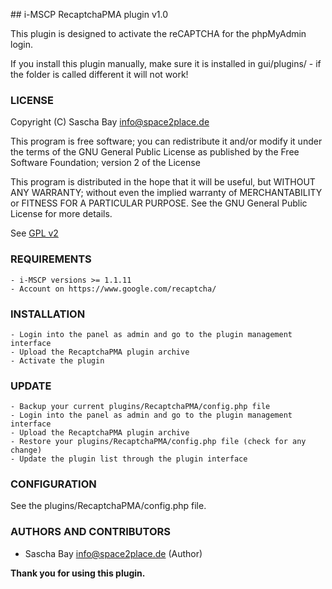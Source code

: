 ## i-MSCP RecaptchaPMA plugin v1.0

This plugin is designed to activate the reCAPTCHA for the phpMyAdmin login.

If you install this plugin manually, make sure it is installed in
gui/plugins/ - if the folder is called different it will not work!

### LICENSE

Copyright (C) Sascha Bay <info@space2place.de>

This program is free software; you can redistribute it and/or modify
it under the terms of the GNU General Public License as published by
the Free Software Foundation; version 2 of the License

This program is distributed in the hope that it will be useful,
but WITHOUT ANY WARRANTY; without even the implied warranty of
MERCHANTABILITY or FITNESS FOR A PARTICULAR PURPOSE.  See the
GNU General Public License for more details.

See [GPL v2](http://www.gnu.org/licenses/gpl-2.0.html "GPL v2")

### REQUIREMENTS

	- i-MSCP versions >= 1.1.11
	- Account on https://www.google.com/recaptcha/

### INSTALLATION

	- Login into the panel as admin and go to the plugin management interface
	- Upload the RecaptchaPMA plugin archive
	- Activate the plugin
	
### UPDATE

	- Backup your current plugins/RecaptchaPMA/config.php file
	- Login into the panel as admin and go to the plugin management interface
	- Upload the RecaptchaPMA plugin archive
	- Restore your plugins/RecaptchaPMA/config.php file (check for any change)
	- Update the plugin list through the plugin interface
	
### CONFIGURATION

See the plugins/RecaptchaPMA/config.php file.

### AUTHORS AND CONTRIBUTORS

 - Sascha Bay <info@space2place.de> (Author)

**Thank you for using this plugin.**
